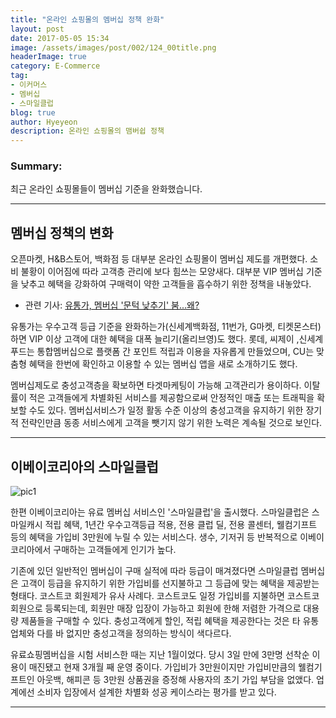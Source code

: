 ```yaml
---
title: "온라인 쇼핑몰의 멤버십 정책 완화"
layout: post
date: 2017-05-05 15:34
image: /assets/images/post/002/124_00title.png
headerImage: true
category: E-Commerce
tag:
- 이커머스
- 멤버십
- 스마일클럽
blog: true
author: Hyeyeon
description: 온라인 쇼핑몰의 맴버쉽 정책
---
```


### Summary:

최근 온라인 쇼핑몰들이 멤버십 기준을 완화했습니다.

---


## 멤버십 정책의 변화

오픈마켓, H&B스토어, 백화점 등 대부분 온라인 쇼핑몰이 멤버십 제도를 개편했다. 소비 불황이 이어짐에 따라 고객층 관리에 보다 힘쓰는 모양새다. 대부분 VIP 멤버십 기준을 낮추고 혜택을 강화하여 구매력이 약한 고객들을 흡수하기 위한 정책을 내놓았다.

* 관련 기사: [유통가, 멤버십 '문턱 낮추기' 붐...왜?](http://www.enewstoday.co.kr/news/articleView.html?idxno=1039948)

유통가는 우수고객 등급 기준을 완화하는가(신세계백화점, 11번가, G마켓, 티켓몬스터)하면 VIP 이상 고객에 대한 혜택을 대폭 늘리기(올리브영)도 했다. 롯데, 씨제이 ,신세계푸드는 통합멤버십으로 플랫폼 간 포인트 적립과 이용을 자유롭게 만들었으며,  CU는 맞춤형 혜택을 한번에 확인하고 이용할 수 있는 멤버십 앱을 새로 소개하기도 했다.

멤버십제도로 충성고객층을 확보하면 타겟마케팅이 가능해 고객관리가 용이하다. 이탈률이 적은 고객들에게 차별화된 서비스를 제공함으로써 안정적인 매출 또는 트래픽을 확보할 수도 있다. 멤버십서비스가 일정 활동 수준 이상의 충성고객을 유지하기 위한 장기적 전략인만큼 동종 서비스에게 고객을 뺏기지 않기 위한 노력은 계속될 것으로 보인다.

---

## 이베이코리아의 스마일클럽

![pic1](http://blog.ebaykorea.com/wp-content/uploads/2017/04/%EC%9D%B4%EB%B2%A0%EC%9D%B4%EC%BD%94%EB%A6%AC%EC%95%84_%EC%8A%A4%EB%A7%88%EC%9D%BC%ED%81%B4%EB%9F%BD-%EC%A0%95%EC%8B%9D-%EB%A1%A0%EC%B9%AD.jpg)

한편 이베이코리아는 유료 멤버십 서비스인 '스마일클럽'을 출시했다. 스마일클럽은 스마일캐시 적립 혜택, 1년간 우수고객등급 적용, 전용 클럽 딜, 전용 콜센터, 웰컴기프트 등의 혜택을 가입비 3만원에 누릴 수 있는 서비스다. 생수, 기저귀 등 반복적으로 이베이코리아에서 구매하는 고객들에게 인기가 높다.

기존에 있던 일반적인 멤버십이 구매 실적에 따라 등급이 매겨졌다면 스마일클럽 멤버십은 고객이 등급을 유지하기 위한 가입비를 선지불하고 그 등급에 맞는 혜택을 제공받는 형태다. 코스트코 회원제가 유사 사례다. 코스트코도 일정 가입비를 지불하면 코스트코 회원으로 등록되는데, 회원만 매장 입장이 가능하고 회원에 한해 저렴한 가격으로 대용량 제품들을 구매할 수 있다. 충성고객에게 할인, 적립 혜택을 제공한다는 것은 타 유통업체와 다를 바 없지만 충성고객을 정의하는 방식이 색다르다.

유료쇼핑멤버십을 시험 서비스한 때는 지난 1월이었다. 당시 3일 만에 3만명 선착순 이용이 매진됐고 현재 3개월 째 운영 중이다. 가입비가 3만원이지만 가입비만큼의 웰컴기프트인 아웃백, 해피콘 등 3만원 상품권을 증정해 사용자의 초기 가입 부담을 없앴다. 업계에선 소비자 입장에서 설계한 차별화 성공 케이스라는 평가를 받고 있다.

---
